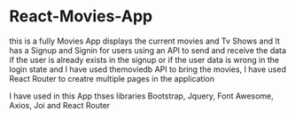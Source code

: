 # React-Movies-App

this is a fully Movies App displays the current movies and Tv Shows and It has a Signup and Signin for users using an API to send and receive the data if the user is already exists in the signup or if the user data is wrong in the login state and I have used themoviedb API to bring the movies, I have used React Router to creatre multiple pages in the application  

I have used in this App thses libraries Bootstrap, Jquery, Font Awesome, Axios, Joi and React Router 

